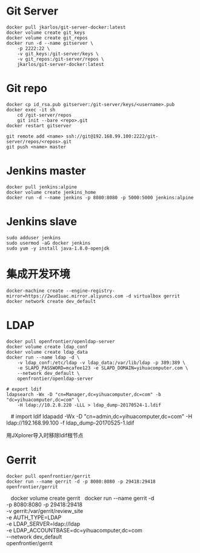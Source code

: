 # Git Server

    docker pull jkarlos/git-server-docker:latest
    docker volume create git_keys
    docker volume create git_repos
    docker run -d --name gitserver \
        -p 2222:22 \
        -v git_keys:/git-server/keys \
        -v git_repos:/git-server/repos \
        jkarlos/git-server-docker:latest

# Git repo

    docker cp id_rsa.pub gitserver:/git-server/keys/<username>.pub
    docker exec -it sh
        cd /git-server/repos
        git init --bare <repo>.git
    docker restart gitserver
    
    git remote add <name> ssh://git@192.168.99.100:2222/git-server/repos/<repos>.git
    git push <name> master

# Jenkins master

    docker pull jenkins:alpine
    docker volume create jenkins_home
    docker run -d --name jenkins -p 8080:8080 -p 5000:5000 jenkins:alpine

# Jenkins slave

    sudo adduser jenkins
    sudo usermod -aG docker jenkins
    sudo yum -y install java-1.8.0-openjdk
    
# 集成开发环境

    docker-machine create --engine-registry-mirror=https://2wud1uac.mirror.aliyuncs.com -d virtualbox gerrit
    docker network create dev_default

# LDAP
    docker pull openfrontier/openldap-server
    docker volume create ldap_conf
    docker volume create ldap_data
    docker run --name ldap -d \
        -v ldap_conf:/etc/ldap -v ldap_data:/var/lib/ldap -p 389:389 \
        -e SLAPD_PASSWORD=mcafee123 -e SLAPD_DOMAIN=yihuacomputer.com \
        --network dev_default \
        openfrontier/openldap-server
        
    # export ldif
    ldapsearch -Wx -D "cn=Manager,dc=yihuacomputer,dc=com" -b "dc=yihuacomputer,dc=com" \
        -H ldap://10.2.8.220 -LLL > ldap_dump-20170524-1.ldif
    # import ldif 
    ldapadd -Wx -D "cn=admin,dc=yihuacomputer,dc=com" -H ldap://192.168.99.100 -f ldap_dump-20170525-1.ldif
    
用JXplorer导入时移除ldif根节点

# Gerrit

    docker pull openfrontier/gerrit
    docker run --name gerrit -d -p 8080:8080 -p 29418:29418 openfrontier/gerrit
    
    docker volume create gerrit
    docker run --name gerrit -d \
        -p 8080:8080 -p 29418:29418 \
        -v gerrit:/var/gerrit/review_site \
        -e AUTH_TYPE=LDAP \
        -e LDAP_SERVER=ldap://ldap \
        -e LDAP_ACCOUNTBASE=dc=yihuacomputer,dc=com \
        --network dev_default \
        openfrontier/gerrit
